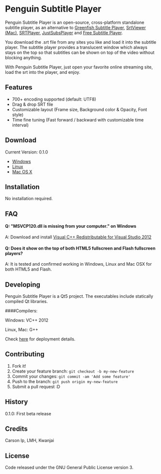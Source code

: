 # Penguin Subtitle Player

Penguin Subtitle Player is an open-source, cross-platform standalone subtitle player, as an alternative to [Greenfish Subtitle Player](http://greenfish-subtitle-player.en.softonic.com/), [SrtViewer (Mac)](https://sourceforge.net/projects/srtviewer/), [SRTPlayer](https://sourceforge.net/projects/subtitleplayer/), [JustSubsPlayer](https://justsubsplayer.codeplex.com/) and [Free Subtitle Player](http://sourceforge.net/projects/freesubtitleplayer/).

You download the .srt file from any sites you like and load it into the subtitle player. The subtitle player provides a translucent window which always stays on the top so that subtitles can be shown on top of the video without blocking anything.

With Penguin Subtitle Player, just open your favorite online streaming site, load the srt into the player, and enjoy.

## Features

* 700+ encoding supported (default: UTF8)
* Drag & drop SRT file
* Customizable layout (Frame size, Background color & Opacity, Font style)
* Time fine tuning (Fast forward / backward with customizable time interval)

## Download

Current Version: 0.1.0
* [Windows](http://sourceforge.net/projects/penguinsubtitleplayer/files/Penguin%20Subtitle%20Player/0.1.0/PenguinSubtitlePlayer-Windows.zip/download)
* [Linux](https://sourceforge.net/projects/penguinsubtitleplayer/files/Penguin%20Subtitle%20Player/0.1.0/PenguinSubtitlePlayer-Linux.zip/download)
* [Mac OS X](https://sourceforge.net/projects/penguinsubtitleplayer/files/Penguin%20Subtitle%20Player/0.1.0/PenguinSubtitlePlayer-OSX.zip/download)

## Installation

No installation required.

## FAQ

#### Q: "MSVCP120.dll is missing from your computer." on Windows
A: Download and install [Visual C++ Redistributable for Visual Studio 2012](http://www.microsoft.com/download/details.aspx?id=30679)

#### Q: Does it show on the top of both HTML5 fullscreen and Flash fullscreen players?
A: It is tested and confirmed working in Windows, Linux and Mac OSX for both HTML5 and Flash.

## Developing

Penguin Subtitle Player is a Qt5 project. The executables include statically compiled Qt libraries.

####Compilers:

Windows: VC++ 2012

Linux, Mac: G++

Check [here](http://doc.qt.io/qt-5/deployment.html) for deployment details.

## Contributing

1. Fork it!
2. Create your feature branch: `git checkout -b my-new-feature`
3. Commit your changes: `git commit -am 'Add some feature'`
4. Push to the branch: `git push origin my-new-feature`
5. Submit a pull request :D

## History

0.1.0: First beta release

## Credits

Carson Ip, LMH, Kwanjai

## License

Code released under the GNU General Public License version 3.